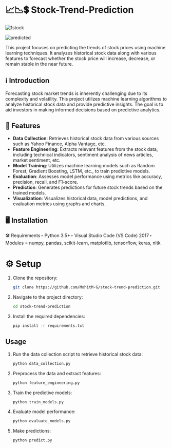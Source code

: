 # 📈📉💲 Stock-Trend-Prediction


![1stock](https://github.com/MohitM-G/Stock-Trend-Prediction/assets/147160445/0786ee1a-ec73-434e-87a4-b7482b5858d7)


![predicted](https://github.com/MohitM-G/Stock-Trend-Prediction/assets/147160445/0e9d575e-b5fd-416e-84da-b8c3a6b686bd)


This project focuses on predicting the trends of stock prices using machine learning techniques. It analyzes historical stock data along with various features to forecast whether the stock price will increase, decrease, or remain stable in the near future.

## ℹ Introduction

Forecasting stock market trends is inherently challenging due to its complexity and volatility. This project utilizes machine learning algorithms to analyze historical stock data and provide predictive insights. The goal is to aid investors in making informed decisions based on predictive analytics.

## 📝 Features

- **Data Collection**: Retrieves historical stock data from various sources such as Yahoo Finance, Alpha Vantage, etc.
- **Feature Engineering**: Extracts relevant features from the stock data, including technical indicators, sentiment analysis of news articles, market sentiment, etc.
- **Model Training**: Utilizes machine learning models such as Random Forest, Gradient Boosting, LSTM, etc., to train predictive models.
- **Evaluation**: Assesses model performance using metrics like accuracy, precision, recall, and F1-score.
- **Prediction**: Generates predictions for future stock trends based on the trained models.
- **Visualization**: Visualizes historical data, model predictions, and evaluation metrics using graphs and charts.

## 🖥 Installation
🛠 Requirements
▸ Python 3.5+
▸ Visual Studio Code (VS Code) 2017
▸ Modules = numpy, pandas, scikit-learn, 
             matplotlib, tensorflow, keras, nltk

# ⚙ Setup
1. Clone the repository:

    ```bash
    git clone https://github.com/MohitM-G/stock-trend-prediction.git
    ```

2. Navigate to the project directory:

    ```bash
    cd stock-trend-prediction
    ```

3. Install the required dependencies:

    ```bash
    pip install -r requirements.txt
    ```

## Usage

1. Run the data collection script to retrieve historical stock data:

    ```bash
    python data_collection.py
    ```

2. Preprocess the data and extract features:

    ```bash
    python feature_engineering.py
    ```

3. Train the predictive models:

    ```bash
    python train_models.py
    ```

4. Evaluate model performance:

    ```bash
    python evaluate_models.py
    ```

5. Make predictions:

    ```bash
    python predict.py
    ```
